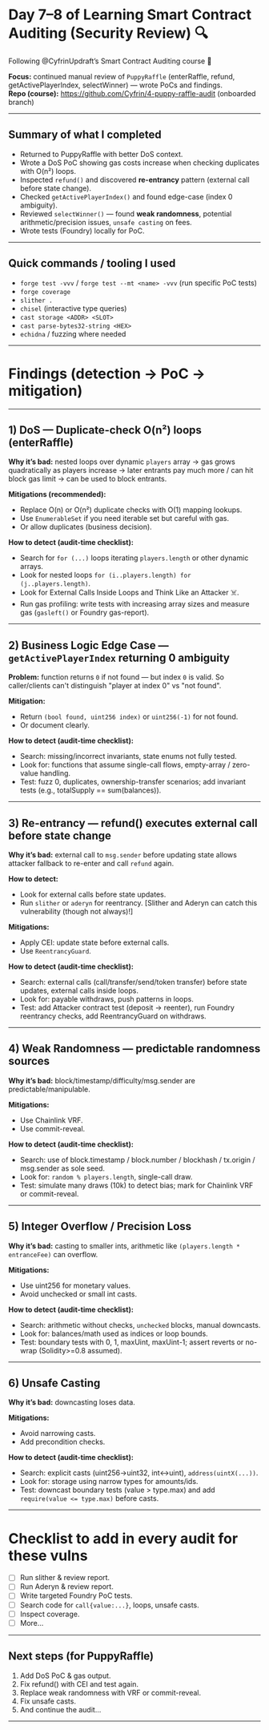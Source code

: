 # Day 7–8 of Learning Smart Contract Auditing (Security Review) 🔍

Following @CyfrinUpdraft’s Smart Contract Auditing course 🚀

**Focus:** continued manual review of `PuppyRaffle` (enterRaffle, refund, getActivePlayerIndex, selectWinner) — wrote PoCs and findings.  
**Repo (course):** https://github.com/Cyfrin/4-puppy-raffle-audit (onboarded branch)

---

## Summary of what I completed
- Returned to PuppyRaffle with better DoS context.
- Wrote a DoS PoC showing gas costs increase when checking duplicates with O(n²) loops.
- Inspected `refund()` and discovered **re-entrancy** pattern (external call before state change).
- Checked `getActivePlayerIndex()` and found edge-case (index 0 ambiguity).
- Reviewed `selectWinner()` — found **weak randomness**, potential arithmetic/precision issues, `unsafe casting` on fees.
- Wrote tests (Foundry) locally for PoC.

---

## Quick commands / tooling I used
- `forge test -vvv` / `forge test --mt <name> -vvv` (run specific PoC tests)
- `forge coverage`
- `slither .`
- `chisel` (interactive type queries)
- `cast storage <ADDR> <SLOT>`
- `cast parse-bytes32-string <HEX>`
- `echidna` / fuzzing where needed

---

# Findings (detection → PoC → mitigation)

---

## 1) DoS — Duplicate-check O(n²) loops (enterRaffle)
**Why it’s bad:** nested loops over dynamic `players` array → gas grows quadratically as players increase → later entrants pay much more / can hit block gas limit → can be used to block entrants.

**Mitigations (recommended):**
- Replace O(n) or O(n²) duplicate checks with O(1) mapping lookups.
- Use `EnumerableSet` if you need iterable set but careful with gas.
- Or allow duplicates (business decision).

**How to detect (audit-time checklist):**
- Search for `for (...)` loops iterating `players.length` or other dynamic arrays.
- Look for nested loops `for (i..players.length) for (j..players.length)`.
- Look for External Calls Inside Loops and Think Like an Attacker ☠️.
- Run gas profiling: write tests with increasing array sizes and measure gas (`gasleft()` or Foundry gas-report).

---

## 2) Business Logic Edge Case — `getActivePlayerIndex` returning 0 ambiguity
**Problem:** function returns `0` if not found — but index `0` is valid. So caller/clients can't distinguish "player at index 0" vs "not found".

**Mitigation:**
- Return `(bool found, uint256 index)` or `uint256(-1)` for not found.
- Or document clearly.

**How to detect (audit-time checklist):**
- Search: missing/incorrect invariants, state enums not fully tested.
- Look for: functions that assume single-call flows, empty-array / zero-value handling.
- Test: fuzz 0, duplicates, ownership-transfer scenarios; add invariant tests (e.g., totalSupply == sum(balances)).

---

## 3) Re-entrancy — refund() executes external call before state change
**Why it’s bad:** external call to `msg.sender` before updating state allows attacker fallback to re-enter and call `refund` again.

**How to detect:**
- Look for external calls before state updates.
- Run `slither` or `aderyn` for reentrancy. [Slither and Aderyn can catch this vulnerability (though not always)!]

**Mitigations:**
- Apply CEI: update state before external calls.
- Use `ReentrancyGuard`.

**How to detect (audit-time checklist):**
- Search: external calls (call/transfer/send/token transfer) before state updates, external calls inside loops.
- Look for: payable withdraws, push patterns in loops.
- Test: add Attacker contract test (deposit -> reenter), run Foundry reentrancy checks, add ReentrancyGuard on withdraws.

---

## 4) Weak Randomness — predictable randomness sources
**Why it’s bad:** block/timestamp/difficulty/msg.sender are predictable/manipulable.

**Mitigations:**
- Use Chainlink VRF.
- Use commit-reveal.

**How to detect (audit-time checklist):**
- Search: use of block.timestamp / block.number / blockhash / tx.origin / msg.sender as sole seed.
- Look for: `random % players.length`, single-call draw.
- Test: simulate many draws (10k) to detect bias; mark for Chainlink VRF or commit-reveal.

---

## 5) Integer Overflow / Precision Loss
**Why it’s bad:** casting to smaller ints, arithmetic like `(players.length * entranceFee)` can overflow.

**Mitigations:**
- Use uint256 for monetary values.
- Avoid unchecked or small int casts.

**How to detect (audit-time checklist):**
- Search: arithmetic without checks, `unchecked` blocks, manual downcasts.
- Look for: balances/math used as indices or loop bounds.
- Test: boundary tests with 0, 1, maxUint, maxUint-1; assert reverts or no-wrap (Solidity>=0.8 assumed).

---

## 6) Unsafe Casting
**Why it’s bad:** downcasting loses data.

**Mitigations:**
- Avoid narrowing casts.
- Add precondition checks.

**How to detect (audit-time checklist):**
- Search: explicit casts (uint256->uint32, int<->uint), `address(uintX(...))`.
- Look for: storage using narrow types for amounts/ids.
- Test: downcast boundary tests (value > type.max) and add `require(value <= type.max)` before casts.

---

# Checklist to add in every audit for these vulns
- [ ] Run slither & review report.
- [ ] Run Aderyn & review report.
- [ ] Write targeted Foundry PoC tests.
- [ ] Search code for `call{value:...}`, loops, unsafe casts.
- [ ] Inspect coverage.
- [ ] More...

---

## Next steps (for PuppyRaffle)
1. Add DoS PoC & gas output.
2. Fix refund() with CEI and test again.
3. Replace weak randomness with VRF or commit-reveal.
4. Fix unsafe casts.
5. And continue the audit...

---